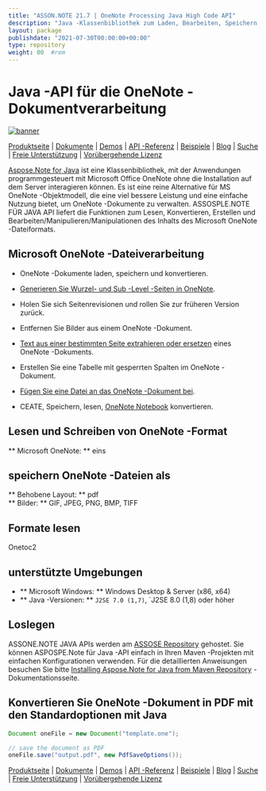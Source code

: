 ```yaml
---
title: "ASSON.NOTE 21.7 | OneNote Processing Java High Code API" 
description: "Java -Klassenbibliothek zum Laden, Bearbeiten, Speichern und Konvertieren von OneNote -Formaten. Unterstützt Seiten, Bilder, Text, Tabellen, Anhänge, Tags, Aufgaben, Textstile und Hyperlinks." 
layout: package
publishdate: "2021-07-30T00:00:00+00:00"
type: repository
weight: 00	#rem
---
```


# Java -API für die OneNote -Dokumentverarbeitung
[![banner](/res_repo/img/compress/aspose_note-for-java-banner.png)](./)

[Produktseite](https://products.aspose.com/note/java) | [Dokumente](https://docs.aspose.com/note/java/) | [Demos](https://products.aspose.app/note/family) | [API -Referenz](https://apireference.aspose.com/note/java) | [Beispiele](https://github.com/aspose-note/Aspose.Note-for-Java) | [Blog](https://blog.aspose.com/category/note/) | [Suche](https://search.aspose.com/) | [Freie Unterstützung](https://forum.aspose.com/c/note) | [Vorübergehende Lizenz](https://purchase.aspose.com/temporary-license)

[Aspose.Note for Java](https://products.aspose.com/note/java) ist eine Klassenbibliothek, mit der Anwendungen programmgesteuert mit Microsoft Office OneNote ohne die Installation auf dem Server interagieren können. Es ist eine reine Alternative für MS OneNote -Objektmodell, die eine viel bessere Leistung und eine einfache Nutzung bietet, um OneNote -Dokumente zu verwalten. ASSOSPLE.NOTE FÜR JAVA API liefert die Funktionen zum Lesen, Konvertieren, Erstellen und Bearbeiten/Manipulieren/Manipulationen des Inhalts des Microsoft OneNote -Dateiformats.

## Microsoft OneNote -Dateiverarbeitung
- OneNote -Dokumente laden, speichern und konvertieren.

- [Generieren Sie Wurzel- und Sub -Level -Seiten in OneNote](https://docs.aspose.com/note/java/working-with-pages/).
- Holen Sie sich Seitenrevisionen und rollen Sie zur früheren Version zurück.
- Entfernen Sie Bilder aus einem OneNote -Dokument.

- [Text aus einer bestimmten Seite extrahieren oder ersetzen](https://docs.aspose.com/note/java/working-with-text/) eines OneNote -Dokuments.
- Erstellen Sie eine Tabelle mit gesperrten Spalten im OneNote -Dokument.

- [Fügen Sie eine Datei an das OneNote -Dokument bei](https://docs.aspose.com/note/java/working-with-attachments/).

- CEATE, Speichern, lesen, [OneNote Notebook](https://docs.aspose.com/note/java/working-with-onenote-notebook/) konvertieren.

## Lesen und Schreiben von OneNote -Format
** Microsoft OneNote: ** eins

## speichern OneNote -Dateien als
** Behobene Layout: ** pdf \
** Bilder: ** GIF, JPEG, PNG, BMP, TIFF

## Formate lesen
Onetoc2

## unterstützte Umgebungen
- ** Microsoft Windows: ** Windows Desktop & Server (x86, x64)
- ** Java -Versionen: ** `J2SE 7.0 (1,7)`, `J2SE 8.0 (1,8) oder höher

## Loslegen

ASSONE.NOTE JAVA APIs werden am [ASSOSE Repository](https://releases.aspose.com/note/java/) gehostet. Sie können ASPOSPE.Note für Java -API einfach in Ihren Maven -Projekten mit einfachen Konfigurationen verwenden. Für die detaillierten Anweisungen besuchen Sie bitte [Installing Aspose.Note for Java from Maven Repository](https://docs.aspose.com/note/java/installation/) -Dokumentationsseite.

## Konvertieren Sie OneNote -Dokument in PDF mit den Standardoptionen mit Java

```java
Document oneFile = new Document("template.one");

// save the document as PDF
oneFile.save("output.pdf", new PdfSaveOptions());
```

[Produktseite](https://products.aspose.com/note/java) | [Dokumente](https://docs.aspose.com/note/java/) | [Demos](https://products.aspose.app/note/family) | [API -Referenz](https://apireference.aspose.com/note/java) | [Beispiele](https://github.com/aspose-note/Aspose.Note-for-Java) | [Blog](https://blog.aspose.com/category/note/) | [Suche](https://search.aspose.com/) | [Freie Unterstützung](https://forum.aspose.com/c/note) | [Vorübergehende Lizenz](https://purchase.aspose.com/temporary-license)
